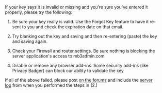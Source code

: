 If your key says it is invalid or missing and you're sure you've entered it properly, please try the following:

1. Be sure your key really is valid. Use the Forgot Key feature to have it re-sent to you and check the expiration date on that email.

2. Try blanking out the key and saving and then re-entering (paste) the key and saving again.

3. Check your Firewall and router settings.  Be sure nothing is blocking the server application's access to mb3admin.com

4. Disable or remove any browser add-ins.  Some security add-ins (like Privacy Badger) can block our ability to validate the key

If all of the above failed, please post [on the forums](https://emby.media/community/index.php?/forum/157-emby-premiere-support/) and include the [server log](https://emby.media/community/index.php?/topic/739-how-to-report-a-problem/) from when you performed the steps in (2.)